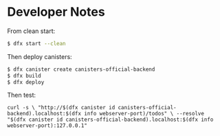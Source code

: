 # Developer Notes

From clean start:

```sh
$ dfx start --clean
```

Then deploy canisters:

```sh
$ dfx canister create canisters-official-backend
$ dfx build
$ dfx deploy
```

Then test:

```
curl -s \ "http://$(dfx canister id canisters-official-backend).localhost:$(dfx info webserver-port)/todos" \ --resolve "$(dfx canister id canisters-official-backend).localhost:$(dfx info webserver-port):127.0.0.1"
```
